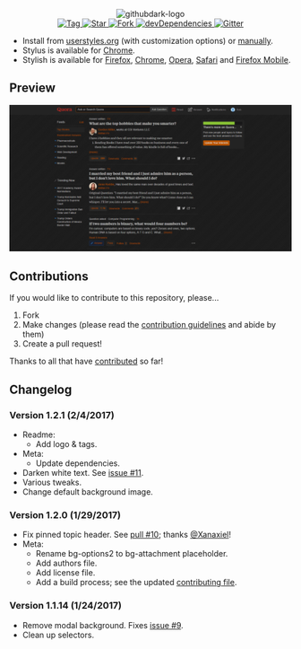 <p align="center">
  <img alt="githubdark-logo" src="https://rawgit.com/StylishThemes/logos/master/quora.dark/quoradark.svg" width="580">
  <br>
  <a href="https://github.com/StylishThemes/Quora-Dark/tags">
    <img src="https://img.shields.io/github/tag/StylishThemes/Quora-Dark.svg?label=%20tag%20" alt="Tag">
  </a>
  <a href="https://github.com/StylishThemes/Quora-Dark/stargazers">
    <img src="http://github-svg-buttons.herokuapp.com/star.svg?user=StylishThemes&repo=Quora-Dark&style=flat&background=007ec6" alt="Star">
  </a>
  <a href="http://github.com/StylishThemes/Quora-Dark/fork">
    <img src="http://github-svg-buttons.herokuapp.com/fork.svg?user=StylishThemes&repo=Quora-Dark&style=flat&background=007ec6" alt="Fork">
  </a>
  <a href="https://david-dm.org/StylishThemes/Quora-Dark?type=dev">
    <img src="https://img.shields.io/david/dev/StylishThemes/Quora-Dark.svg?label=%20devDependencies%20" alt="devDependencies">
  </a>
  <a href="https://gitter.im/StylishThemes/Lobby">
    <img src="https://img.shields.io/gitter/room/StylishThemes/Quora-Dark.js.svg?maxAge=2592000" alt="Gitter">
  </a>
</p>

- Install from [userstyles.org](https://userstyles.org/styles/104706) (with customization options) or [manually](https://raw.githubusercontent.com/StylishThemes/Quora-Dark/master/quora-dark.css).
- Stylus is available for [Chrome](https://chrome.google.com/webstore/detail/stylus/clngdbkpkpeebahjckkjfobafhncgmne).
- Stylish is available for [Firefox](https://addons.mozilla.org/en-US/firefox/addon/2108/), [Chrome](https://chrome.google.com/extensions/detail/fjnbnpbmkenffdnngjfgmeleoegfcffe), [Opera](https://addons.opera.com/en/extensions/details/stylish/), [Safari](http://sobolev.us/stylish/) and [Firefox Mobile](https://addons.mozilla.org/en-US/firefox/addon/2108/).

## Preview
![Quora Dark preview](images/after.png)

## Contributions

If you would like to contribute to this repository, please...

1. Fork
2. Make changes (please read the [contribution guidelines](https://github.com/StylishThemes/Quora-Dark/blob/master/CONTRIBUTING.md) and abide by them)
3. Create a pull request!

Thanks to all that have [contributed](https://github.com/StylishThemes/Quora-Dark/graphs/contributors) so far!

## Changelog

### Version 1.2.1 (2/4/2017)

* Readme:
  * Add logo & tags.
* Meta:
  * Update dependencies.
* Darken white text. See [issue #11](https://github.com/StylishThemes/Quora-Dark/issues/11).
* Various tweaks.
* Change default background image.

### Version 1.2.0 (1/29/2017)

* Fix pinned topic header. See [pull #10](https://github.com/StylishThemes/Quora-Dark/pull/10); thanks [@Xanaxiel](https://github.com/Xanaxiel)!
* Meta:
  * Rename bg-options2 to bg-attachment placeholder.
  * Add authors file.
  * Add license file.
  * Add a build process; see the updated [contributing file](https://github.com/StylishThemes/Quora-Dark/blob/master/CONTRIBUTING.md).

### Version 1.1.14 (1/24/2017)

* Remove modal background. Fixes [issue #9](https://github.com/StylishThemes/Quora-Dark/issues/9).
* Clean up selectors.
